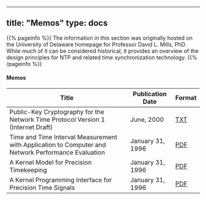 
---
title: "Memos"
type: docs
---

{{% pageinfo %}}
The information in this section was originally hosted on the University of Delaware homepage for Professor David L. Mills, PhD. While much of it can be considered historical, it provides an overview of the design principles for NTP and related time synchronization technology.
{{% /pageinfo %}}

#### Memos

| Title | Publication Date | Format |
| ----- | ----- | ----- |
| Public-Key Cryptography for the Network Time Protocol Version 1 (Internet Draft) | June, 2000 | [TXT](/reflib/memos/draft-ietf-stime-ntpauth-00.txt) |
| Time and Time Interval Measurement with Application to Computer and Network Performance Evaluation | January 31, 1996 | [PDF](/reflib/memos/memo96a.pdf) |
| A Kernel Model for Precision Timekeeping | January 31, 1996 | [PDF](/reflib/memos/memo96b.pdf) |
| A Kernel Programming Interface for Precision Time Signals | January 31, 1996 | [PDF](/reflib/memos/memo96c.pdf) |